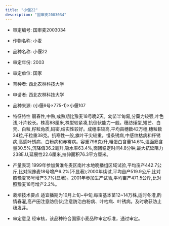 ```yaml
---
title: "小偃22"
description: "国审麦2003034"
---
```

* 审定编号:  国审麦2003034

*  作物名称:  小麦

*  品种名称:  小偃22

*  审定年份:  2003

*  审定单位:  国家

* 育种者:  西北农林科技大学

*  申请者:  西北农林科技大学

*  品种来源:  (小偃6号×775-1)×小偃107

*  特征特性
弱春性,中熟,成熟期比豫麦18号晚2天。幼苗半匍匐,分蘖力较强,叶色浅,叶片较长。株高88厘米,株型较紧凑,抗倒伏能力一般。穗纺缍型,短芒、白壳、白粒,籽粒角质,码密,结实性较好。成穗率较高,平均亩穗数42万穗,穗粒数34粒,千粒重38克。抗寒性一般,旗叶干尖较重。慢条锈病,中感纹枯病和秆锈病,高感叶锈病、白粉病和赤霉病。容重798克/升,粗蛋白含量14.6%,湿面筋含量30.5%,沉降值36.2毫升,吸水率63.4%,面团稳定时间4.8分钟,最大抗延阻力238E.U,延展性22.6厘米,拉伸面积76.3平方厘米。

*  产量表现
1999年参加黄淮冬麦区南片水地晚播组区域试验,平均亩产442.7公斤,比对照豫麦18号增产6.2%(不显著);2000年续试,平均亩产519.9公斤,比对照豫麦18号增产3.7%(显著)。2001年参加生产试验,平均亩产471.5公斤,比对照豫麦18号增产2.2%。

*  栽培技术要点
适宜播期为10月上旬~中旬,每亩基本苗12~14万株,适时冬灌,酌情春灌,高产田注意防倒伏;注意防治白粉病、叶枯病、叶锈病。及时收获防止穗发芽。

*  审定意见
经审核，该品种符合国家小麦品种审定标准，通过审定。

